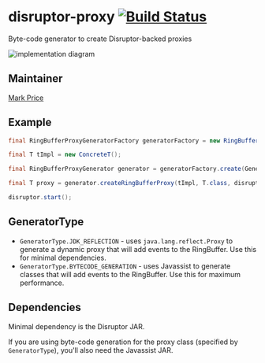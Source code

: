 disruptor-proxy       [![Build Status](https://travis-ci.org/LMAX-Exchange/disruptor-proxy.svg)](https://travis-ci.org/LMAX-Exchange/disruptor-proxy)
===============

Byte-code generator to create Disruptor-backed proxies

![implementation diagram](http://img.epickrram.com/projects/ringbuffer-proxy.png)

Maintainer
----------

[Mark Price](https://github.com/epickrram)

Example
-------

```java
final RingBufferProxyGeneratorFactory generatorFactory = new RingBufferProxyGeneratorFactory();

final T tImpl = new ConcreteT();

final RingBufferProxyGenerator generator = generatorFactory.create(GeneratorType.BYTECODE_GENERATION);

final T proxy = generator.createRingBufferProxy(tImpl, T.class, disruptor, OverflowStrategy.DROP);

disruptor.start();
```

GeneratorType
-------------

* `GeneratorType.JDK_REFLECTION` - uses `java.lang.reflect.Proxy` to generate a dynamic proxy that will add events to the RingBuffer. Use this for minimal dependencies.
* `GeneratorType.BYTECODE_GENERATION` - uses Javassist to generate classes that will add events to the RingBuffer. Use this for maximum performance.


Dependencies
------------

Minimal dependency is the Disruptor JAR. 

If you are using byte-code generation for the proxy class (specified by `GeneratorType`), you'll also need the Javassist JAR.

